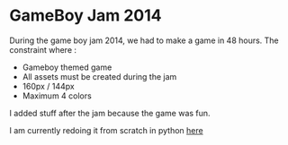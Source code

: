 # GameBoy Jam 2014 #

During the game boy jam 2014, we had to make a game in 48 hours.
The constraint where :
* Gameboy themed game
* All assets must be created during the jam
* 160px / 144px
* Maximum 4 colors

I added stuff after the jam because the game was fun.

I am currently redoing it from scratch in python [here](https://github.com/Emile-Filteau/RedneckDeerHunting)
